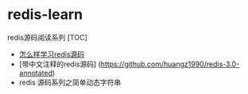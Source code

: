 # redis-learn
redis源码阅读系列
[TOC]
- [怎么样学习redis源码]( http://blog.huangz.me/diary/2014/how-to-read-redis-source-code.html )
- [带中文注释的redis源码] (https://github.com/huangz1990/redis-3.0-annotated) 
- redis 源码系列之简单动态字符串
